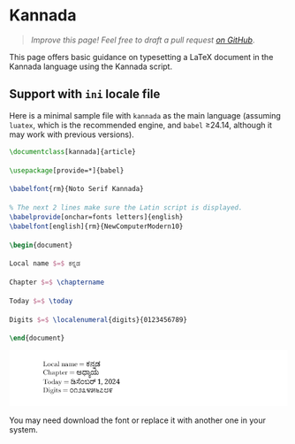 # Kannada

<blockquote>
  <p><em>Improve this page! Feel free to draft a pull request <a href="https://github.com/latex3/babel/tree/docs/docs">on GitHub</a></em>.</p>
</blockquote>

This page offers basic guidance on typesetting a LaTeX document in the
Kannada language using the Kannada script.

## Support with `ini` locale file

Here is a minimal sample file with `kannada` as the main language
(assuming `luatex`, which is the recommended engine, and `babel` ≥24.14,
although it may work with previous versions).

```tex
\documentclass[kannada]{article}

\usepackage[provide=*]{babel}

\babelfont{rm}{Noto Serif Kannada}

% The next 2 lines make sure the Latin script is displayed.
\babelprovide[onchar=fonts letters]{english}
\babelfont[english]{rm}{NewComputerModern10}

\begin{document}

Local name $=$ ಕನ್ನಡ

Chapter $=$ \chaptername

Today $=$ \today

Digits $=$ \localenumeral{digits}{0123456789}

\end{document}
```

![](../media/locale-kannada.png)

You may need download the font or replace it with another one in your
system.